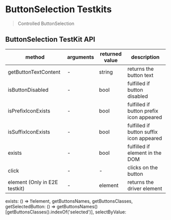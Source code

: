 # ButtonSelection Testkits

> Controlled ButtonSelection

## ButtonSelection TestKit API

| method | arguments | returned value | description |
|--------|-----------|----------------|-------------|
| getButtonTextContent | - | string | returns the button text |
| isButtonDisabled | - | bool | fulfilled if button disabled |
| isPrefixIconExists | - | bool | fulfilled if button prefix icon appeared |
| isSuffixIconExists | - | bool | fulfilled if button suffix icon appeared |
| exists | - | bool | fulfilled if element in the DOM |
| click | - | - | clicks on the button |
| element (Only in E2E testkit) | - | element | returns the driver element |



exists: () => !!element,
    getButtonsNames,
    getButtonsClasses,
    getSelectedButton: () => getButtonsNames()[getButtonsClasses().indexOf('selected')],
    selectByValue: